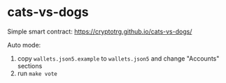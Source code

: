 # cats-vs-dogs

Simple smart contract: https://cryptotrg.github.io/cats-vs-dogs/

Auto mode:

1. copy `wallets.json5.example` to `wallets.json5` and change "Accounts" sections
2. run `make vote`

